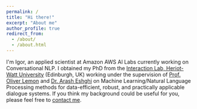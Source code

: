 ```yaml
---
permalink: /
title: "Hi there!"
excerpt: "About me"
author_profile: true
redirect_from: 
  - /about/
  - /about.html
---
```


I'm Igor, an applied scientist at Amazon AWS AI Labs currently working on Conversational NLP. I obtained my PhD from the [Interaction Lab, Heriot-Watt University](https://sites.google.com/site/hwinteractionlab/) (Edinburgh, UK) working under the supervision of [Prof. Oliver Lemon](https://sites.google.com/site/olemon/) and [Dr. Arash Eshghi](https://sites.google.com/site/araesh81/) on Machine Learning/Natural Language Processing methods for data-efficient, robust, and practically applicable dialogue systems. If you think my background could be useful for you, please feel free to [contact me](mailto:igor@shalyminov.com).
